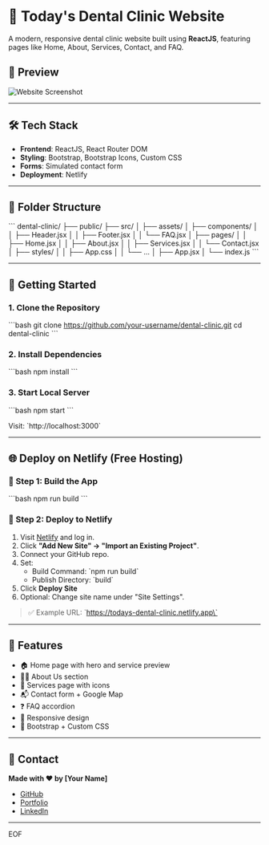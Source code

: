 # 🦷 Today's Dental Clinic Website

A modern, responsive dental clinic website built using **ReactJS**, featuring pages like Home, About, Services, Contact, and FAQ.

## 📸 Preview

![Website Screenshot](public/preview.png) <!-- Add a screenshot here -->

---

## 🛠️ Tech Stack

- **Frontend**: ReactJS, React Router DOM
- **Styling**: Bootstrap, Bootstrap Icons, Custom CSS
- **Forms**: Simulated contact form
- **Deployment**: Netlify

---

## 📁 Folder Structure

\`\`\`
dental-clinic/
├── public/
├── src/
│   ├── assets/
│   ├── components/
│   │   ├── Header.jsx
│   │   ├── Footer.jsx
│   │   └── FAQ.jsx
│   ├── pages/
│   │   ├── Home.jsx
│   │   ├── About.jsx
│   │   ├── Services.jsx
│   │   └── Contact.jsx
│   ├── styles/
│   │   ├── App.css
│   │   └── ...
│   ├── App.jsx
│   └── index.js
\`\`\`

---

## 🚀 Getting Started

### 1. Clone the Repository

\`\`\`bash
git clone https://github.com/your-username/dental-clinic.git
cd dental-clinic
\`\`\`

### 2. Install Dependencies

\`\`\`bash
npm install
\`\`\`

### 3. Start Local Server

\`\`\`bash
npm start
\`\`\`

Visit: \`http://localhost:3000\`

---

## 🌐 Deploy on Netlify (Free Hosting)

### 🔹 Step 1: Build the App

\`\`\`bash
npm run build
\`\`\`

### 🔹 Step 2: Deploy to Netlify

1. Visit [Netlify](https://netlify.com) and log in.
2. Click **"Add New Site" → "Import an Existing Project"**.
3. Connect your GitHub repo.
4. Set:
   - Build Command: \`npm run build\`
   - Publish Directory: \`build\`
5. Click **Deploy Site**
6. Optional: Change site name under "Site Settings".

> ✅ Example URL: \`https://todays-dental-clinic.netlify.app\`

---

## 🧠 Features

- 🏠 Home page with hero and service preview
- 🧑‍⚕️ About Us section
- 💎 Services page with icons
- 📬 Contact form + Google Map
- ❓ FAQ accordion
- 📱 Responsive design
- 🎨 Bootstrap + Custom CSS

---

## 📌 Contact

**Made with ❤️ by [Your Name]**

- [GitHub](https://github.com/your-username)
- [Portfolio](https://your-portfolio.com)
- [LinkedIn](https://linkedin.com/in/your-profile)

---
EOF
